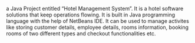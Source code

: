 a Java Project entitled “Hotel Management System”. It is a hotel software solutions that keep operations flowing. It is built in Java programming language with the help of NetBeans IDE. It can be used to manage activites like storing customer details, employee details, rooms information, booking rooms of two different types and checkout functionalities etc.
